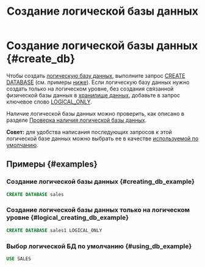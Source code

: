 ﻿---
layout: default
title: Создание логической базы данных
nav_order: 1
parent: Управление схемой данных
grand_parent: Работа с системой
has_children: false
---

# Создание логической базы данных {#create_db}

Чтобы создать [логическую базу данных](../../../overview/main_concepts/logical_db/logical_db.md), 
выполните запрос [CREATE DATABASE](../../../reference/sql_plus_requests/CREATE_DATABASE/CREATE_DATABASE.md) 
(см. примеры [ниже](#creating_db_example)). Если логическую базу данных нужно создать только на логическом уровне, без
создания связанной физической базы данных в [хранилище данных](../../../overview/main_concepts/data_storage/data_storage.md),
добавьте в запрос ключевое слово 
[LOGICAL_ONLY](../../../reference/sql_plus_requests/CREATE_DATABASE/CREATE_DATABASE.md#logical_only).
  
Наличие логической базы данных можно проверить, как описано в разделе [Проверка наличия логической базы данных](../entity_presence_check/entity_presence_check.md#db_check).

**Совет:** для удобства написания последующих запросов к этой логической базе данных можно выбрать 
ее в качестве [используемой по умолчанию](../../other_features/default_db_set-up/default_db_set-up.md).

## Примеры {#examples}

### Создание логической базы данных {#creating_db_example}

``` sql
CREATE DATABASE sales
```

### Создание логической базы данных только на логическом уровне {#logical_creating_db_example}

``` sql
CREATE DATABASE sales1 LOGICAL_ONLY
```

### Выбор логической БД по умолчанию {#using_db_example}

``` sql
USE SALES
```